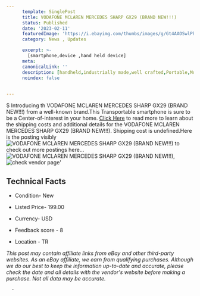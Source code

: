 ```yaml
---
      template: SinglePost
      title: VODAFONE MCLAREN MERCEDES SHARP GX29 (BRAND NEW!!!)
      status: Published
      date: '2023-02-11'
      featuredImage: 'https://i.ebayimg.com/thumbs/images/g/Gt4AAOSwlPhjdg8N/s-l225.jpg'
      category: News , Updates

      excerpt: >-
        [smartphone,device ,hand held device]
      meta:
      canonicalLink: ''
      description: [handheld,industrially made,well crafted,Portable,Mobile,Compact,Convenient,Lightweight,Maneuverable,Man-portable,Miniature,Carriable,Hand-held,Light,Holdable,Transportable,Mobile device,Pocket-sized,On-the-go,Wireless,Cordless,Compact size,Convenient size, smartphone,device ,hand held device]
      noindex: false
      

---
```

$
      Introducing th VODAFONE MCLAREN MERCEDES SHARP GX29 (BRAND NEW!!!) from a well-known brand.This Transportable smartphone is sure to be a Center-of-interest in your home. [Click Here](https://www.ebay.com/itm/314234889855?hash=item4929dbe67f%3Ag%3AGt4AAOSwlPhjdg8N&mkevt=1&mkcid=1&mkrid=711-53200-19255-0&campid=%253CePNCampaignId%253E&customid=%253CreferenceId%253E&toolid=10049) to read more to learn about the shipping costs and additional details for the VODAFONE MCLAREN MERCEDES SHARP GX29 (BRAND NEW!!!). Shipping cost is undefined.Here is the posting visibly ![VODAFONE MCLAREN MERCEDES SHARP GX29 (BRAND NEW!!!)](https://i.ebayimg.com/thumbs/images/g/Gt4AAOSwlPhjdg8N/s-l225.jpg) to check out more postings here... ![VODAFONE MCLAREN MERCEDES SHARP GX29 (BRAND NEW!!!)](https://i.ebayimg.com/images/g/Gt4AAOSwlPhjdg8N/s-l640.jpg), ![check vendor page](https://origin-galleryplus.ebayimg.com/ws/web/314234889855_2_0_1/225x225.jpg,https://origin-galleryplus.ebayimg.com/ws/web/314234889855_3_0_1/225x225.jpg,https://origin-galleryplus.ebayimg.com/ws/web/314234889855_4_0_1/225x225.jpg,https://origin-galleryplus.ebayimg.com/ws/web/314234889855_5_0_1/225x225.jpg,https://origin-galleryplus.ebayimg.com/ws/web/314234889855_6_0_1/225x225.jpg,https://origin-galleryplus.ebayimg.com/ws/web/314234889855_7_0_1/225x225.jpg)'

      

 ## Technical Facts 



     
      

 - Condition- New 


      

 - Listed Price- 199.00 


      

 - Currency- USD 


      

 - Feedback score - 8 


      

 - Location - TR 


      
      

 *_This post may contain affiliate links from eBay and other third-party websites. As an eBay affiliate, we earn from qualifying purchases. Although we do our best to keep the information up-to-date and accurate, please check the date and all details with the vendor's website before making a purchase. Not all data may be accurate._*




      -
